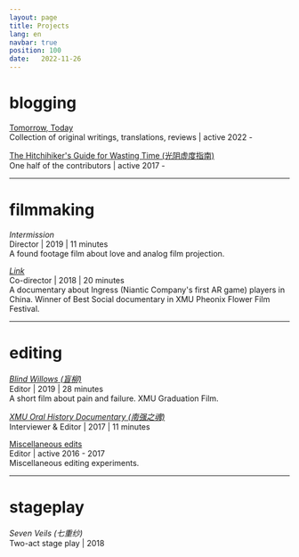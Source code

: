 ```yaml
---
layout: page
title: Projects
lang: en
navbar: true
position: 100
date:   2022-11-26
---
```


# blogging

[Tomorrow, Today](https://digitalshiyang.github.io/tomorrowtoday/)<br>
Collection of original writings, translations, reviews | active 2022 -

[The Hitchihiker's Guide for Wasting Time (光阴虚度指南)](https://jatlarge.com/tags/光阴虚度指南/page/5/)<br>
One half of the contributors | active 2017 - 

---

# filmmaking

*Intermission*<br>
Director | 2019 | 11 minutes<br>
A found footage film about love and analog film projection.

*[Link](https://youtu.be/H38SsESJfLo)*<br>
Co-director | 2018 | 20 minutes<br>
A documentary about Ingress (Niantic Company's first AR game) players in China. Winner of Best Social documentary in XMU Pheonix Flower Film Festival.

---

# editing

*[Blind Willows (盲柳)](http://mpvideo.qpic.cn/0bf2jeabeaaanuai23mspfpvasodcjeqaeqa.f10002.mp4?dis_k=ce5bc59b13fd61c0e845c9a67c50b211&dis_t=1669278256&vid=wxv_1574579398228426757&format_id=10002&support_redirect=0&mmversion=false)*<br>
Editor | 2019 | 28 minutes<br>
A short film about pain and failure. XMU Graduation Film.

*[XMU Oral History Documentary (南强之魂)](https://www.bilibili.com/video/BV19t411K7aQ/?share_source=copy_web&vd_source=bd34a3fb5c7e204daa97036f54a1e07d)*<br>
Interviewer & Editor | 2017 | 11 minutes

[Miscellaneous edits](https://space.bilibili.com/20905454/video)<br>
Editor | active 2016 - 2017<br>
Miscellaneous editing experiments.

---

# stageplay

*Seven Veils (七重纱)*<br>
Two-act stage play | 2018

